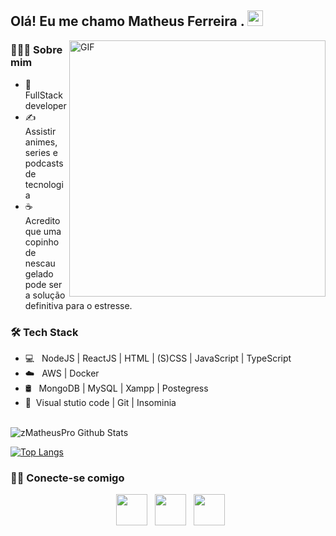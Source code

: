 
        
<h2> Olá! Eu me chamo Matheus Ferreira . <img src="https://github.com/zMatheusPro/zMatheusPro/blob/main/Hi.gif" width="25"></h2>
<img align="right" alt="GIF" src="https://github.com/zMatheusPro/zMatheusPro/blob/main/gif4.gif?raw=true" width="410"/>
<h3> 🧑🏾‍💻 Sobre mim </h3>

<!-- - 🎓 &nbsp; Cursando Analise e Desenvolvimento de Sistemas.
- 🌱 &nbsp; Entusiasta em Cloud Computing e Desenvolvimento Backend . -->
- 💼 &nbsp; FullStack developer
- ✍️ &nbsp; Assistir animes, series e podcasts de tecnologia 
- ☕ &nbsp; Acredito que uma copinho de nescau gelado pode ser a solução definitiva para o estresse. 

<h3>🛠 Tech Stack</h3>

- 💻 &nbsp; NodeJS | ReactJS | HTML | (S)CSS | JavaScript | TypeScript 
- ☁️ &nbsp; AWS | Docker 
- 🛢 &nbsp; MongoDB | MySQL  | Xampp | Postegress
- 🔧 &nbsp;Visual stutio code | Git | Insominia

<br>

<img align="center" src="https://github-readme-stats.vercel.app/api?username=zMatheusPro&include_all_commits=true&count_private=true&show_icons=true&line_height=20&title_color=7A7ADB&icon_color=2234AE&text_color=D3D3D3&bg_color=0,000000,130F40" alt="zMatheusPro Github Stats">

</br>


[![Top Langs](https://github-readme-stats.vercel.app/api/top-langs/?username=zMatheusPro&layout=compact&text_color=daf7dc&bg_color=151515)](https://github.com/zMatheusPro/github-readme-stats)

<h3> 🤝🏻 Conecte-se comigo </h3>

<p align="center">
&nbsp; <a href="https://www.linkedin.com/in/matheus-ferreira-25a58b208/" target="_blank" rel="noopener noreferrer"><img src="https://img.icons8.com/plasticine/100/000000/linkedin.png" width="50" /></a>
&nbsp; <a href="mailto:zm4theuspro@gmail.com" target="_blank" rel="noopener noreferrer"><img src="https://img.icons8.com/plasticine/100/000000/gmail.png"  width="50" /></a> 
&nbsp; <a href="https://www.instagram.com/matheeus.f_//" target="_blank" rel="noopener noreferrer"><img src="https://img.icons8.com/plasticine/100/000000/instagram-new.png" width="50" /></a>  
</p>



